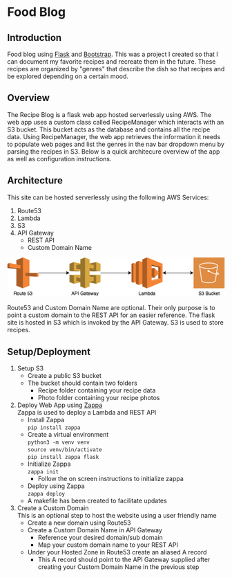 # Food Blog 

## Introduction
Food blog using [Flask](https://flask.palletsprojects.com/en/1.1.x/) and [Bootstrap](https://getbootstrap.com/docs/4.5/getting-started/download/). This was a project I created so that I can document my favorite recipes and recreate them in the future. These recipes are organized by "genres" that describe the dish so that recipes and be explored depending on a certain mood.

## Overview
The Recipe Blog is a flask web app hosted serverlessly using AWS. The web app uses a custom class called RecipeManager which interacts with an S3 bucket. This bucket acts as the database and contains all the recipe data. Using RecipeManager, the web app retrieves the information it needs to populate web pages and list the genres in the nav bar dropdown menu by parsing the recipes in S3. Below is a quick architecure overview of the app as well as configuration instructions.

## Architecture
This site can be hosted serverlessly using the following AWS Services:
1. Route53
2. Lambda
3. S3
4. API Gateway
    * REST API
    * Custom Domain Name

![RecipeBlog](RecipeBlog.png)<br>

Route53 and Custom Domain Name are optional. Their only purpose is to point a custom domain to the REST API for an easier reference. The flask site is hosted in S3 which is invoked by the API Gateway. S3 is used to store recipes.
## Setup/Deployment
1. Setup S3
    * Create a public S3 bucket
    * The bucket should contain two folders
        * Recipe folder containing your recipe data
        * Photo folder containing your recipe photos
2. Deploy Web App using [Zappa](https://github.com/Miserlou/Zappa)<br>
Zappa is used to deploy a Lambda and REST API 
    * Install Zappa<br>
    `pip install zappa`
    * Create a virtual environment <br>
    `python3 -m venv venv`<br>
    `source venv/bin/activate`<br>
    `pip install zappa flask`
    * Initialize Zappa<br>
    `zappa init`
        * Follow the on screen instructions to initialize zappa
    * Deploy using Zappa<br>
    `zappa deploy`
    * A makefile has been created to facilitate updates
3. Create a Custom Domain<br>
This is an optional step to host the website using a user friendly name
    * Create a new domain using Route53
    * Create a Custom Domain Name in API Gateway 
        * Reference your desired domain/sub domain
        * Map your custom domain name to your REST API
    * Under your Hosted Zone in Route53 create an aliased A record
        * This A record should point to the API Gateway supplied after creating your Custom Domain Name in the previous step
